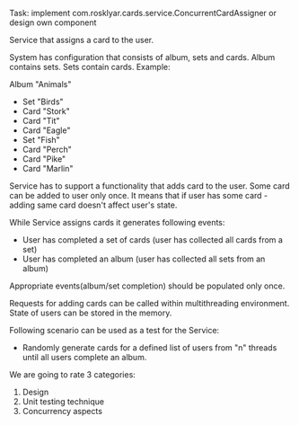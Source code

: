 Task: implement com.rosklyar.cards.service.ConcurrentCardAssigner or design own component

Service that assigns a card to the user.

System has configuration that consists of album, sets and cards. Album contains sets. Sets contain cards.
Example:

Album "Animals"

- Set "Birds"
 - Card "Stork"
 - Card "Tit"
 - Card "Eagle"
- Set "Fish"
 - Card "Perch"
 - Card "Pike"
 - Card "Marlin"

Service has to support a functionality that adds card to the user. Some card can be added to user only once. It means that if user has some card - adding same card doesn't affect user's state.

While Service assigns cards it generates following events:

- User has completed a set of cards (user has collected all cards from a set)
- User has completed an album (user has collected all sets from an album)

Appropriate events(album/set completion) should be populated only once.

Requests for adding cards can be called within multithreading environment. State of users can be stored in the memory.

Following scenario can be used as a test for the Service:
- Randomly generate cards for a defined list of users from "n" threads until all users complete an album.

We are going to rate 3 categories:
1. Design
2. Unit testing technique
3. Concurrency aspects